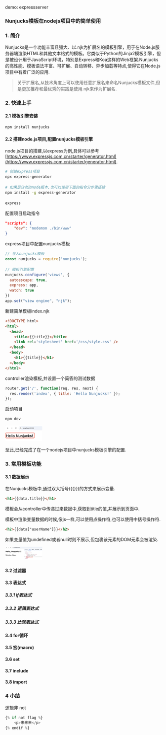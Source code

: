 demo: expressserver

### Nunjucks模板在nodejs项目中的简单使用

### 1. 简介

Nunjucks是一个功能丰富且强大、以.njk为扩展名的模板引擎，用于在Node.js服务器端渲染HTML和其他文本格式的模板。它类似于Python的Jinja2模板引擎，但是被设计用于JavaScript环境，特别是Express和Koa这样的Web框架.Nunjucks的高性能、模板语法丰富、可扩展、自动转移、异步加载等特点,使得它在Node.js项目中有着广泛的应用.

> 关于扩展名,从技术角度上可以使用任意扩展名来命名Nunjucks模板文件,但是更加推荐和最优秀的实践是使用.njk来作为扩展名.

### 2. 快速上手

#### 2.1 模板引擎安装

```bash
npm install nunjucks
```

#### 2.2 搭建node.js项目,配置nunjucks模板引擎

node.js项目的搭建,以express为例,具体可以参考[https://www.expressjs.com.cn/starter/generator.html](https://www.expressjs.com.cn/starter/generator.html).

```bash
# 创建express项目
npx express-generator

# 如果是较老的node版本,也可以使用下面的指令分步骤搭建
npm install -g express-generator

express
```

配置项目启动指令

```json
"scripts": {
    "dev": "nodemon ./bin/www"
}
```

express项目中配置nunjucks模板

```js
// 导入nunjucks模板
const nunjucks = require('nunjucks');

// 模板引擎配置
nunjucks.configure('views', {
  autoescape: true,
  express: app,
  watch: true
})
app.set("view engine", "njk");
```

新建简单模板index.njk

```html
<!DOCTYPE html>
<html>
  <head>
    <title>{{title}}</title>
    <link rel='stylesheet' href='/css/style.css' />
  </head>
  <body>
    <h1>{{title}}</h1>
  </body>
</html>
```

controller渲染模板,并设置一个简答的测试数据

```js
router.get('/', function(req, res, next) {
  res.render('index', { title: 'Hello Nunjucks!' });
});
```

启动项目

```bash
npm dev
```

<img src="./images/i11.png" width="120" />

至此,已经完成了在一个nodejs项目中nunjucks模板引擎的配置.

### 3. 常用模板功能

#### 3.1 数据展示

在Nunjucks模板中,通过双大括号({{}})的方式来展示变量.

```html
<h1>{{data.title}}</h1>
```

模板会从controller中传递过来数据中,获取到title的值,并展示到页面中.

模板中渲染变量数据的时候,像js一样,可以使用点操作符,也可以使用中括号操作符.

```html
<h2>{{data["userName"]}}</h2>
```

如果变量值为undefined或者null时则不展示,但包裹该元素的DOM元素会被渲染.

<img src="./images/i12.png" width="120" />

#### 3.2 过滤器

#### 3.3 表达式

##### 3.3.1 if表达式

##### 3.3.2 逻辑表达式

##### 3.3.3 比较表达式

#### 3.4 for循环

#### 3.5 宏(macro)

#### 3.6 set

#### 3.7 include

#### 3.8 import

### 4 小结



逻辑非 not

```js
{% if not flag %}
    <p>来来来</p>
{% endif %}
```